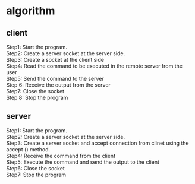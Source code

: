 # algorithm
## client
Step1: Start the program.  
Step2: Create a server socket at the server side.  
Step3: Create a socket at the client side   
Step4: Read the command to be executed in the remote server from the user  
Step5: Send the command to the server  
Step 6: Receive the output from the server  
Step7: Close the socket  
Step 8: Stop the program  

## server

Step1: Start the program.  
Step2: Create a server socket at the server side.  
Step3: Create a server socket  and accept connection from  clinet using the accept () method.  
Step4: Receive the command from the client  
Step5: Execute the command and send the output to the client  
Step6: Close the socket  
Step7: Stop the program  